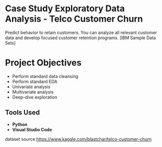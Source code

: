 # Case Study Exploratory Data Analysis - Telco Customer Churn

Predict behavior to retain customers. You can analyze all relevant customer data and develop focused customer retention programs. [IBM Sample Data Sets]

# Project Objectives
- Perform standard data cleansing
- Perform standard EDA
- Univariate analysis
- Multivariate analysis
- Deep-dive exploration

## Tools Used
- **Python**
- **Visual Studio Code**

dataset source
https://www.kaggle.com/blastchar/telco-customer-churn
